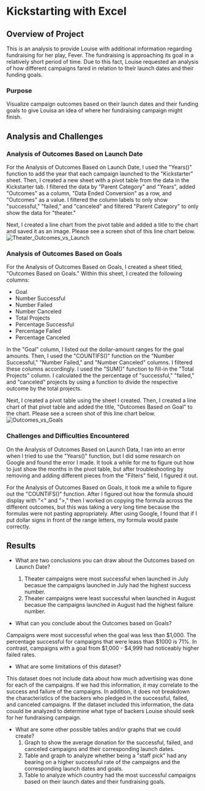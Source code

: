 # Kickstarting with Excel

## Overview of Project
This is an analysis to provide Louise with additional information regarding fundraising for her play, Fever. The fundraising is approaching its goal in a relatively short period of time. Due to this fact, Louise requested an analysis of how different campaigns fared in relation to their launch dates and their funding goals.

### Purpose
Visualize campaign outcomes based on their launch dates and their funding goals to give Louisa an idea of where her fundraising campaign might finish.

## Analysis and Challenges

### Analysis of Outcomes Based on Launch Date
For the Analysis of Outcomes Based on Launch Date, I used the "Years()" function to add the year that each campaign launched to the "Kickstarter" sheet. Then, I created a new sheet with a pivot table from the data in the Kickstarter tab. I filtered the data by "Parent Category" and "Years", added "Outcomes" as a column, "Data Ended Conversion" as a row, and "Outcomes" as a value. I filtered the column labels to only show "successful," "failed," and "canceled" and filtered "Parent Category" to only show the data for "theater."

Next, I created a line chart from the pivot table and added a title to the chart and saved it as an image. Please see a screen shot of this line chart below. 
![Theater_Outcomes_vs_Launch](https://user-images.githubusercontent.com/85654649/124370197-9b83f200-dc42-11eb-9e9a-722d86188c94.png)


### Analysis of Outcomes Based on Goals
For the Analysis of Outcomes Based on Goals, I created a sheet titled, "Outcomes Based on Goals." Within this sheet, I created the following columns:
- Goal
- Number Successful
- Number Failed
- Number Canceled
- Total Projects
- Percentage Successful
- Percentage Failed
- Percentage Canceled

In the "Goal" column, I listed out the dollar-amount ranges for the goal amounts. Then, I used the "COUNTIFS()" function on the "Number Successful," "Number Failed," and "Number Canceled" columns. I filtered these columns accordingly. I used the "SUM()" function to fill-in the "Total Projects" column. I calculated the the percentage of "successful," "failed," and "canceled" projects by using a function to divide the respective outcome by the total projects. 

Next, I created a pivot table using the sheet I created. Then, I created a line chart of that pivot table and added the title, "Outcomes Based on Goal" to the chart. Please see a screen shot of this line chart below. 
![Outcomes_vs_Goals](https://user-images.githubusercontent.com/85654649/124370487-6bd6e900-dc46-11eb-84ff-dac785d34c2d.png)


### Challenges and Difficulties Encountered
On the Analysis of Outcomes Based on Launch Data, I ran into an error when I tried to use the "Years()" function, but I did some research on Google and found the error I made. It took a while for me to figure out how to just show the months in the pivot table, but after troubleshooting by removing and adding different pieces from the "Filters" field, I figured it out. 

For the Analysis of Outcomes Based on Goals, it took me a while to figure out the "COUNTIFS()" function. After I figured out how the formula should display with "<" and ">," then I worked on copying the formula across the different outcomes, but this was taking a very long time because the formulas were not pasting appropriately. After using Google, I found that if I put dollar signs in front of the range letters, my formula would paste correctly. 

## Results
- What are two conclusions you can draw about the Outcomes based on Launch Date?
  1) Theater campaigns were most successful when launched in July becasue the campaigns launched in July had the highest success number. 
  2) Theater campaigns were least successful when launched in August becasue the campaigns launched in August had the highest failure number.

- What can you conclude about the Outcomes based on Goals?

Campaigns were most successful when the goal was less than $1,000. The percentage successful for campaigns that were leass than $1000 is 71%. In contrast, campaigns with a goal from $1,000 - $4,999 had noticeably higher failed rates.

- What are some limitations of this dataset?

This dataset does not include data about how much advertising was done for each of the campaigns. If we had this information, it may correlate to the success and failure of the campaigns. In addition, it does not breakdown the characteristics of the backers who pledged in the successful, failed, and canceled campaigns. If the dataset included this information, the data couuld be analyzed to determine what type of backers Louise should seek for her fundraising campaign.

- What are some other possible tables and/or graphs that we could create?
  1) Graph to show the average donation for the successful, failed, and canceled campaigns and their corresponding launch dates.
  2) Table and graph to analyze whether being a "staff pick" had any bearing on a higher successful rate of the campaigns and the corresponding launch dates and goals.
  3) Table to analyze which country had the most successful campaigns based on their launch dates and their fundraising goals.
